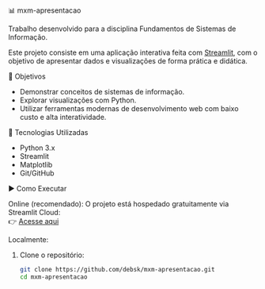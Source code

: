 📊 mxm-apresentacao

Trabalho desenvolvido para a disciplina Fundamentos de Sistemas de Informação.

Este projeto consiste em uma aplicação interativa feita com [Streamlit](https://streamlit.io/), com o objetivo de apresentar dados e visualizações de forma prática e didática.


🧠 Objetivos

- Demonstrar conceitos de sistemas de informação.
- Explorar visualizações com Python.
- Utilizar ferramentas modernas de desenvolvimento web com baixo custo e alta interatividade.


🚀 Tecnologias Utilizadas

- Python 3.x
- Streamlit
- Matplotlib
- Git/GitHub


▶️ Como Executar

Online (recomendado):
O projeto está hospedado gratuitamente via Streamlit Cloud:  
👉 [Acesse aqui](https://SEU-LINK.streamlit.app)

Localmente:
1. Clone o repositório:
   ```bash
   git clone https://github.com/debsk/mxm-apresentacao.git
   cd mxm-apresentacao

